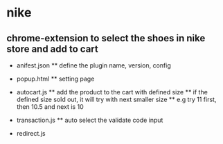 # nike
## chrome-extension to select the shoes in nike store and add to cart

* anifest.json 
  ** define the plugin name, version, config

* popup.html
  ** setting page

* autocart.js
  ** add the product to the cart with defined size
  ** if the defined size sold out, it will try with next smaller size
  ** e.g try 11 first, then 10.5 and next is 10

* transaction.js 
  ** auto select the validate code input

* redirect.js